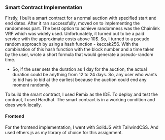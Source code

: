 ### Smart Contract Implementation

Firstly, I built a smart contract for a normal auction with specified start and end dates. After it ran successfully, moved on to implementing the randomness part. The best option to achieve randomness was the Chainlink VRF which was widely used. Unfortunately, it turned out to be a paid service with the approximate costs above 10$. So, I turned to a pseudo random approach by using a hash function - keccak256. With the combination of this hash function with the block number and a time taken by the user, wrote a short formula that would generate a pseudo-random time.
- So, if the user sets the duration as 1 day for the auction, the actual duration could be anything from 12 to 24 days. So, any user who wants to bid has to bid at the earliest because the auction could end any moment randomly.

To build the smart contract, I used Remix as the IDE. To deploy and test the contract, I used Hardhat. The smart contract is in a working condition and does work locally.

#### Frontend
For the frontend implementation, I went with SolidJS with TailwindCSS. And used ethers.js as my library of choice for this assignment.
